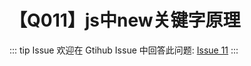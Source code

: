 # 【Q011】js中new关键字原理


::: tip Issue
欢迎在 Gtihub Issue 中回答此问题: [Issue 11](https://github.com/kangyana/daily-question/issues/11)
:::

